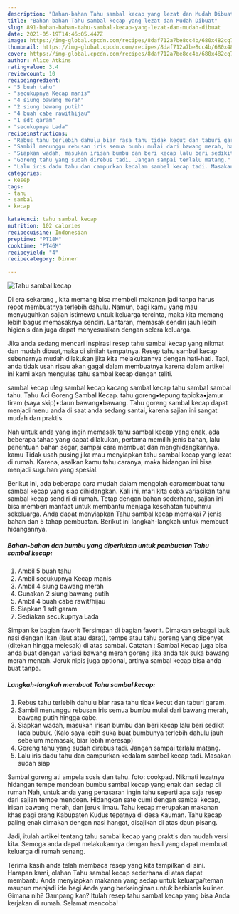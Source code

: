 ```yaml
---
description: "Bahan-bahan Tahu sambal kecap yang lezat dan Mudah Dibuat"
title: "Bahan-bahan Tahu sambal kecap yang lezat dan Mudah Dibuat"
slug: 891-bahan-bahan-tahu-sambal-kecap-yang-lezat-dan-mudah-dibuat
date: 2021-05-19T14:46:05.447Z
image: https://img-global.cpcdn.com/recipes/8daf712a7be8cc4b/680x482cq70/tahu-sambal-kecap-foto-resep-utama.jpg
thumbnail: https://img-global.cpcdn.com/recipes/8daf712a7be8cc4b/680x482cq70/tahu-sambal-kecap-foto-resep-utama.jpg
cover: https://img-global.cpcdn.com/recipes/8daf712a7be8cc4b/680x482cq70/tahu-sambal-kecap-foto-resep-utama.jpg
author: Alice Atkins
ratingvalue: 3.4
reviewcount: 10
recipeingredient:
- "5 buah tahu"
- "secukupnya Kecap manis"
- "4 siung bawang merah"
- "2 siung bawang putih"
- "4 buah cabe rawithijau"
- "1 sdt garam"
- "secukupnya Lada"
recipeinstructions:
- "Rebus tahu terlebih dahulu biar rasa tahu tidak kecut dan taburi garam."
- "Sambil menunggu rebusan iris semua bumbu mulai dari bawang merah, bawang putih hingga cabe."
- "Siapkan wadah, masukan irisan bumbu dan beri kecap lalu beri sedikit lada bubuk. (Kalo saya lebih suka buat bumbunya terlebih dahulu jauh sebelum memasak, biar lebih meresap)"
- "Goreng tahu yang sudah direbus tadi. Jangan sampai terlalu matang."
- "Lalu iris dadu tahu dan campurkan kedalam sambel kecap tadi. Masakan sudah siap"
categories:
- Resep
tags:
- tahu
- sambal
- kecap

katakunci: tahu sambal kecap 
nutrition: 102 calories
recipecuisine: Indonesian
preptime: "PT18M"
cooktime: "PT46M"
recipeyield: "4"
recipecategory: Dinner

---
```



![Tahu sambal kecap](https://img-global.cpcdn.com/recipes/8daf712a7be8cc4b/680x482cq70/tahu-sambal-kecap-foto-resep-utama.jpg)

Di era  sekarang , kita memang bisa membeli makanan jadi tanpa harus repot membuatnya terlebih dahulu. Namun, bagi kamu yang mau menyuguhkan sajian istimewa untuk keluarga tercinta, maka kita memang lebih bagus memasaknya sendiri. Lantaran, memasak sendiri jauh lebih higienis dan juga dapat menyesuaikan dengan selera keluarga.

Jika anda sedang mencari inspirasi resep tahu sambal kecap yang nikmat dan mudah dibuat,maka di sinilah tempatnya. Resep tahu sambal kecap  sebenarnya mudah dilakukan jika kita melakukannya dengan hati-hati. Tapi, anda tidak usah risau akan gagal dalam membuatnya 
karena dalam artikel ini kami akan mengulas tahu sambal kecap dengan teliti.  

sambal kecap uleg sambal kecap kacang sambal kecap tahu sambal sambal tahu. Tahu Aci Goreng Sambal Kecap. tahu goreng•tepung tapioka•jamur tiram (saya skip)•daun bawang•bawang. Tahu goreng sambal kecap dapat menjadi menu anda di saat anda sedang santai, karena sajian ini sangat mudah dan praktis.

Nah untuk anda yang ingin memasak tahu sambal kecap yang enak, ada beberapa tahap yang dapat dilakukan, pertama memilih jenis bahan, lalu penentuan bahan segar, sampai cara membuat dan menghidangkannya. kamu Tidak usah pusing jika mau menyiapkan tahu sambal kecap yang lezat di rumah. Karena, asalkan kamu  tahu caranya, maka hidangan ini bisa menjadi suguhan yang spesial.

Berikut ini, ada beberapa cara mudah dalam mengolah caramembuat tahu sambal kecap yang siap dihidangkan. Kali ini, mari kita coba variasikan tahu sambal kecap sendiri di rumah. Tetap dengan bahan sederhana, sajian ini bisa memberi manfaat untuk membantu menjaga kesehatan tubuhmu sekeluarga. Anda dapat menyiapkan Tahu sambal kecap memakai 7 jenis bahan dan 5 tahap pembuatan. Berikut ini langkah-langkah untuk membuat hidangannya.

<!--inarticleads1-->

##### Bahan-bahan dan bumbu yang diperlukan untuk pembuatan Tahu sambal kecap:

1. Ambil 5 buah tahu
1. Ambil secukupnya Kecap manis
1. Ambil 4 siung bawang merah
1. Gunakan 2 siung bawang putih
1. Ambil 4 buah cabe rawit/hijau
1. Siapkan 1 sdt garam
1. Sediakan secukupnya Lada


Simpan ke bagian favorit Tersimpan di bagian favorit. Dimakan sebagai lauk nasi dengan ikan (laut atau darat), tempe atau tahu goreng yang dipenyet (ditekan hingga melesak) di atas sambal. Catatan : Sambal Kecap juga bisa anda buat dengan variasi bawang merah goreng jika anda tak suka bawang merah mentah. Jeruk nipis juga optional, artinya sambal kecap bisa anda buat tanpa. 

<!--inarticleads2-->

##### Langkah-langkah membuat Tahu sambal kecap:

1. Rebus tahu terlebih dahulu biar rasa tahu tidak kecut dan taburi garam.
1. Sambil menunggu rebusan iris semua bumbu mulai dari bawang merah, bawang putih hingga cabe.
1. Siapkan wadah, masukan irisan bumbu dan beri kecap lalu beri sedikit lada bubuk. (Kalo saya lebih suka buat bumbunya terlebih dahulu jauh sebelum memasak, biar lebih meresap)
1. Goreng tahu yang sudah direbus tadi. Jangan sampai terlalu matang.
1. Lalu iris dadu tahu dan campurkan kedalam sambel kecap tadi. Masakan sudah siap


Sambal goreng ati ampela sosis dan tahu. foto: cookpad. Nikmati lezatnya hidangan tempe mendoan bumbu sambal kecap yang enak dan sedap di rumah Nah, untuk anda yang penasaran ingin tahu seperti apa saja resep dari sajian tempe mendoan. Hidangkan sate cumi dengan sambal kecap, irisan bawang merah, dan jeruk limau. Tahu kecap merupakan makanan khas pagi orang Kabupaten Kudus tepatnya di desa Kauman. Tahu kecap paling enak dimakan dengan nasi hangat, disajikan di atas daun pisang. 

Jadi, itulah artikel tentang  tahu sambal kecap  yang praktis dan mudah versi kita. Semoga anda dapat melakukannya dengan hasil yang dapat membuat keluarga di rumah senang. 

Terima kasih anda telah membaca resep yang kita tampilkan di sini. Harapan kami, olahan  Tahu sambal kecap sederhana di atas dapat membantu Anda menyiapkan makanan yang sedap untuk keluarga/teman maupun menjadi ide bagi Anda yang berkeinginan untuk berbisnis kuliner. Gimana nih? Gampang kan? Itulah resep tahu sambal kecap yang bisa Anda kerjakan di rumah. Selamat mencoba!

